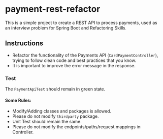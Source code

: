 # payment-rest-refactor
This is a simple project to create a REST API to process payments, used as an interview  problem for Spring Boot and Refactoring Skills.


## Instructions
- Refactor the functionality of the Payments API (`CardPaymentController`), trying to follow clean code and best practices that you know.
- It is important to improve the error message in the response.

### Test

The `PaymentApiTest` should remain in green state.

#### Some Rules:
- Modify/Adding classes and packages is allowed.
- Please do not modify `thirdparty` package.
- Unit Test should remain the same.
- Please do not modify the endpoints/paths/request mappings in Controller.
